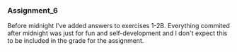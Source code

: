 ### Assignment_6

Before midnight I've added answers to exercises 1-2B. Everything commited after midnight was just for fun and self-development and I don't expect this to be included in the grade for the assignment.
